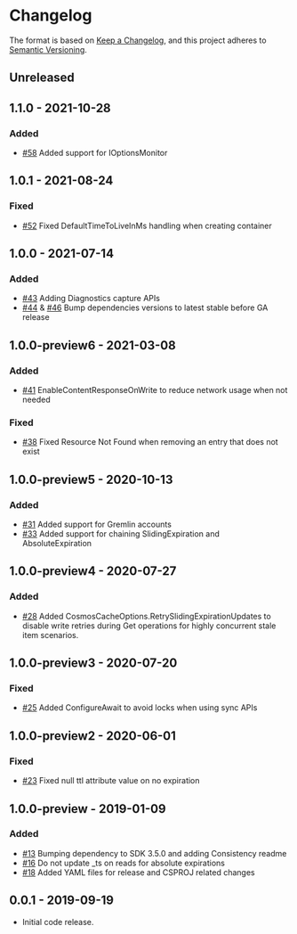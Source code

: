 # Changelog

The format is based on [Keep a Changelog](https://keepachangelog.com/en/1.0.0/), and this project adheres to [Semantic Versioning](https://semver.org/spec/v2.0.0.html).

## Unreleased

## <a name="1.1.0"/> 1.1.0 - 2021-10-28

### Added

- [#58](https://github.com/Azure/Microsoft.Extensions.Caching.Cosmos/pull/58) Added support for IOptionsMonitor


## <a name="1.0.1"/> 1.0.1 - 2021-08-24

### Fixed

- [#52](https://github.com/Azure/Microsoft.Extensions.Caching.Cosmos/pull/52) Fixed DefaultTimeToLiveInMs handling when creating container

## <a name="1.0.0"/> 1.0.0 - 2021-07-14

### Added

- [#43](https://github.com/Azure/Microsoft.Extensions.Caching.Cosmos/pull/43) Adding Diagnostics capture APIs
- [#44](https://github.com/Azure/Microsoft.Extensions.Caching.Cosmos/pull/44) & [#46](https://github.com/Azure/Microsoft.Extensions.Caching.Cosmos/pull/46) Bump dependencies versions to latest stable before GA release

## <a name="1.0.0-preview6"/> 1.0.0-preview6 - 2021-03-08

### Added

- [#41](https://github.com/Azure/Microsoft.Extensions.Caching.Cosmos/pull/41) EnableContentResponseOnWrite to reduce network usage when not needed

### Fixed

- [#38](https://github.com/Azure/Microsoft.Extensions.Caching.Cosmos/pull/38) Fixed Resource Not Found when removing an entry that does not exist

## <a name="1.0.0-preview5"/> 1.0.0-preview5 - 2020-10-13

### Added

- [#31](https://github.com/Azure/Microsoft.Extensions.Caching.Cosmos/pull/31) Added support for Gremlin accounts
- [#33](https://github.com/Azure/Microsoft.Extensions.Caching.Cosmos/pull/33) Added support for chaining SlidingExpiration and AbsoluteExpiration

## <a name="1.0.0-preview4"/> 1.0.0-preview4 - 2020-07-27

### Added

- [#28](https://github.com/Azure/Microsoft.Extensions.Caching.Cosmos/pull/28) Added CosmosCacheOptions.RetrySlidingExpirationUpdates to disable write retries during Get operations for highly concurrent stale item scenarios.

## <a name="1.0.0-preview3"/> 1.0.0-preview3 - 2020-07-20

### Fixed

- [#25](https://github.com/Azure/Microsoft.Extensions.Caching.Cosmos/pull/25) Added ConfigureAwait to avoid locks when using sync APIs

## <a name="1.0.0-preview2"/> 1.0.0-preview2 - 2020-06-01

### Fixed

- [#23](https://github.com/Azure/Microsoft.Extensions.Caching.Cosmos/pull/23) Fixed null ttl attribute value on no expiration

## <a name="1.0.0-preview"/> 1.0.0-preview - 2019-01-09

### Added

- [#13](https://github.com/Azure/Microsoft.Extensions.Caching.Cosmos/pull/13) Bumping dependency to SDK 3.5.0 and adding Consistency readme
- [#16](https://github.com/Azure/Microsoft.Extensions.Caching.Cosmos/pull/16) Do not update \_ts on reads for absolute expirations
- [#18](https://github.com/Azure/Microsoft.Extensions.Caching.Cosmos/pull/18) Added YAML files for release and CSPROJ related changes

## <a name="0.0.1"/> 0.0.1 - 2019-09-19

- Initial code release.
